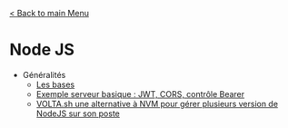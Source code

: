 [< Back to main Menu](https://github.com/gsoulie/Mobile-App-Development)    

# Node JS

* Généralités    
  * [Les bases](https://github.com/gsoulie/angular-resources/blob/master/node-basics.md)      
  * [Exemple serveur basique : JWT, CORS, contrôle Bearer](https://github.com/gsoulie/angular-resources/blob/master/node-server.md)
  * [VOLTA.sh une alternative à NVM pour gérer plusieurs version de NodeJS sur son poste](https://volta.sh/)    
